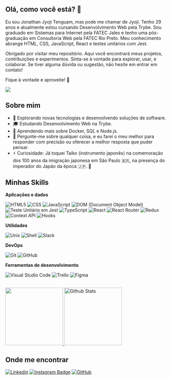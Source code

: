 ## Olá, como você está? 👋

Eu sou Jonathan Jyoji Tenguam, mas pode me chamar de Jyoji. Tenho 29 anos e atualmente estou cursando Desenvolvimento Web pela Trybe. Sou graduado em Sistemas para Internet pela FATEC Jales e tenho uma pós-graduação em Consultoria Web pela FATEC Rio Preto. Meu conhecimento abrange HTML, CSS, JavaScript, React e testes unitários com Jest.

Obrigado por visitar meu repositório. Aqui você encontrará meus projetos, contribuições e experimentos. Sinta-se à vontade para explorar, usar, e colaborar. Se tiver alguma dúvida ou sugestão, não hesite em entrar em contato!

Fique à vontade e aproveite! 🚀

![](https://komarev.com/ghpvc/?username=JyojiTenguam&color=006bed)

## Sobre mim

- 🤔 Explorando novas tecnologias e desenvolvendo soluções de software.
- 🎓 Estudando Desenvolvimento Web na Trybe.
- 🌱 Aprendendo mais sobre Docker, SQL e Node.js.
- 💬 Pergunte-me sobre qualquer coisa, e eu farei o meu melhor para responder com precisão ou oferecer a melhor resposta que puder pensar.
- ⚡ Curiosidade: Já toquei Taiko (instrumento japonês) na comemoração dos 100 anos da imigração japonesa em São Paulo 🇧🇷, na presença do imperador do Japão da época 🇯🇵. 🥁

## Minhas Skills

**Aplicações e dados**

![HTML5](https://img.shields.io/badge/HTML5-333333?style=flat&logo=HTML5)
![CSS](https://img.shields.io/badge/CSS-333333?style=flat&logo=CSS3&logoColor=1572B6)
![JavaScript](https://img.shields.io/badge/JavaScript-333333?style=flat&logo=JavaScript&logoColor=F7DF1E)
![DOM (Document Object Model)](https://img.shields.io/badge/DOM-333333?style=flat&logo=document)
![Teste Unitário em Jest](https://img.shields.io/badge/Teste%20Unit%C3%A1rio%20em%20Jest-333333?style=flat)
![TypeScript](https://img.shields.io/badge/TypeScript-333333?style=flat&logo=TypeScript&logoColor=3178C6)
![React](https://img.shields.io/badge/React-333333?style=flat&logo=React&logoColor=61DAFB)
![React Router](https://img.shields.io/badge/React%20Router-333333?style=flat&logo=React%20Router&logoColor=CA4245)
![Redux](https://img.shields.io/badge/Redux-333333?style=flat&logo=Redux&logoColor=764ABC)
![Context API](https://img.shields.io/badge/Context%20API-333333?style=flat)
![Hooks](https://img.shields.io/badge/Hooks-333333?style=flat)


**Utilidades**

![Unix](https://img.shields.io/badge/-Unix-333333?style=flat)
![Shell](https://img.shields.io/badge/-Shell-333333?style=flat)
![Slack](https://img.shields.io/badge/-Slack-333333?style=flat&logo=Slack&logoColor=4A154B)

**DevOps**

![Git](https://img.shields.io/badge/-Git-333333?style=flat&logo=git)
![GitHub](https://img.shields.io/badge/-GitHub-333333?style=flat&logo=github)


**Ferramentas de desenvolvimento**

![Visual Studio Code](https://img.shields.io/badge/-Visual%20Studio%20Code-333333?style=flat&logo=visual-studio-code&logoColor=007ACC)
![Trello](https://img.shields.io/badge/-Trello-333333?style=flat&logo=trello&logoColor=007ACC)
![Figma](https://img.shields.io/badge/-Figma-333333?style=flat&logo=figma&logoColor=007ACC)

<br/>

<a href="https://github.com/JyojiTenguam" title="Perfil do Iuri">
  <img height="180em" src="https://github-readme-stats.vercel.app/api?username=JyojiTenguam&theme=dark&show_icons=true" />
  <img height="180em" src="https://github-readme-stats.vercel.app/api/top-langs/?username=JyojiTenguam&theme=dark&hide_border=false&include_all_commits=true&count_private=true&layout=compact" alt="Github Stats"/>
</a>

## Onde me encontrar

[![Linkedin](https://img.shields.io/badge/-linkedin-blue?style=flat-square&logo=Linkedin&logoColor=white&link=https://www.linkedin.com/in/jonathan-jyoji/)](https://www.linkedin.com/in/jonathan-jyoji/)
[![Instagram Badge](https://img.shields.io/badge/-Instagram-833AB4?style=flat-square&logo=Instagram&logoColor=white&link=https://www.instagram.com/jonathanjyoji/)](https://www.instagram.com/jonathanjyoji/)
[![GitHub](https://img.shields.io/github/followers/JyojiTenguam?label=follow&style=social)](https://github.com/JyojiTenguam)
